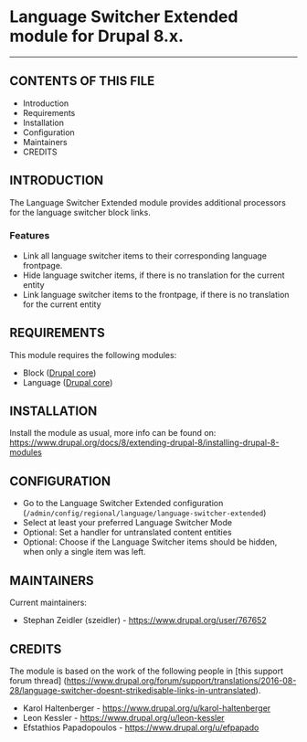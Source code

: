 # Language Switcher Extended module for Drupal 8.x.
----------------------------------------------------------------

CONTENTS OF THIS FILE
---------------------

* Introduction
* Requirements
* Installation
* Configuration
* Maintainers
* CREDITS


INTRODUCTION
------------
  
The Language Switcher Extended module provides additional processors for
the language switcher block links.


### Features ###
* Link all language switcher items to their corresponding language frontpage.
* Hide language switcher items, if there is no translation for the current
entity
* Link language switcher items to the frontpage, if there is no translation for
the current entity


REQUIREMENTS
------------

This module requires the following modules:

* Block ([Drupal core](http://drupal.org/project/drupal))
* Language ([Drupal core](http://drupal.org/project/drupal))


INSTALLATION
------------

Install the module as usual, more info can be found on:
https://www.drupal.org/docs/8/extending-drupal-8/installing-drupal-8-modules


CONFIGURATION
-------------

* Go to the Language Switcher Extended configuration
(`/admin/config/regional/language/language-switcher-extended`)
* Select at least your preferred Language Switcher Mode
* Optional: Set a handler for untranslated content entities
* Optional: Choose if the Language Switcher items should be hidden, when only
a single item was left.


MAINTAINERS
-----------

Current maintainers:
- Stephan Zeidler (szeidler) - https://www.drupal.org/user/767652


CREDITS
-----------

The module is based on the work of the following people in
[this support forum thread]
(https://www.drupal.org/forum/support/translations/2016-08-28/language-switcher-doesnt-strikedisable-links-in-untranslated).

- Karol Haltenberger - https://www.drupal.org/u/karol-haltenberger
- Leon Kessler - https://www.drupal.org/u/leon-kessler
- Efstathios Papadopoulos - https://www.drupal.org/u/efpapado
